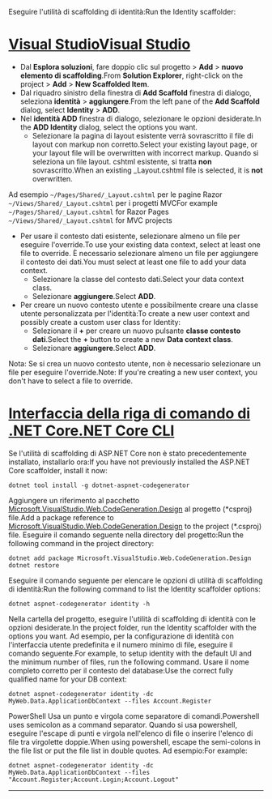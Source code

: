 <span data-ttu-id="d6fb2-101">Eseguire l'utilità di scaffolding di identità:</span><span class="sxs-lookup"><span data-stu-id="d6fb2-101">Run the Identity scaffolder:</span></span>

# <a name="visual-studiotabvisual-studio"></a>[<span data-ttu-id="d6fb2-102">Visual Studio</span><span class="sxs-lookup"><span data-stu-id="d6fb2-102">Visual Studio</span></span>](#tab/visual-studio)

* <span data-ttu-id="d6fb2-103">Dal **Esplora soluzioni**, fare doppio clic sul progetto > **Add** > **nuovo elemento di scaffolding**.</span><span class="sxs-lookup"><span data-stu-id="d6fb2-103">From **Solution Explorer**, right-click on the project > **Add** > **New Scaffolded Item**.</span></span>
* <span data-ttu-id="d6fb2-104">Dal riquadro sinistro della finestra di **Add Scaffold** finestra di dialogo, seleziona **identità** > **aggiungere**.</span><span class="sxs-lookup"><span data-stu-id="d6fb2-104">From the left pane of the **Add Scaffold** dialog, select **Identity** > **ADD**.</span></span>
* <span data-ttu-id="d6fb2-105">Nel **identità ADD** finestra di dialogo, selezionare le opzioni desiderate.</span><span class="sxs-lookup"><span data-stu-id="d6fb2-105">In the **ADD Identity** dialog, select the options you want.</span></span>
  * <span data-ttu-id="d6fb2-106">Selezionare la pagina di layout esistente verrà sovrascritto il file di layout con markup non corretto.</span><span class="sxs-lookup"><span data-stu-id="d6fb2-106">Select your existing layout page, or your layout file will be overwritten with incorrect markup.</span></span> <span data-ttu-id="d6fb2-107">Quando si seleziona un file layout. cshtml esistente, si tratta **non** sovrascritto.</span><span class="sxs-lookup"><span data-stu-id="d6fb2-107">When an existing _Layout.cshtml file is selected, it is **not** overwritten.</span></span>

 <span data-ttu-id="d6fb2-108">Ad esempio `~/Pages/Shared/_Layout.cshtml` per le pagine Razor `~/Views/Shared/_Layout.cshtml` per i progetti MVC</span><span class="sxs-lookup"><span data-stu-id="d6fb2-108">For example `~/Pages/Shared/_Layout.cshtml` for Razor Pages `~/Views/Shared/_Layout.cshtml` for MVC projects</span></span>
* <span data-ttu-id="d6fb2-109">Per usare il contesto dati esistente, selezionare almeno un file per eseguire l'override.</span><span class="sxs-lookup"><span data-stu-id="d6fb2-109">To use your existing data context, select at least one file to override.</span></span> <span data-ttu-id="d6fb2-110">È necessario selezionare almeno un file per aggiungere il contesto dei dati.</span><span class="sxs-lookup"><span data-stu-id="d6fb2-110">You must select at least one file to add your data context.</span></span>
  * <span data-ttu-id="d6fb2-111">Selezionare la classe del contesto dati.</span><span class="sxs-lookup"><span data-stu-id="d6fb2-111">Select your data context class.</span></span>
  * <span data-ttu-id="d6fb2-112">Selezionare **aggiungere**.</span><span class="sxs-lookup"><span data-stu-id="d6fb2-112">Select **ADD**.</span></span>
* <span data-ttu-id="d6fb2-113">Per creare un nuovo contesto utente e possibilmente creare una classe utente personalizzata per l'identità:</span><span class="sxs-lookup"><span data-stu-id="d6fb2-113">To create a new user context and possibly create a custom user class for Identity:</span></span>
  * <span data-ttu-id="d6fb2-114">Selezionare il **+** per creare un nuovo pulsante **classe contesto dati**.</span><span class="sxs-lookup"><span data-stu-id="d6fb2-114">Select the **+** button to create a new **Data context class**.</span></span>
  * <span data-ttu-id="d6fb2-115">Selezionare **aggiungere**.</span><span class="sxs-lookup"><span data-stu-id="d6fb2-115">Select **ADD**.</span></span>

<span data-ttu-id="d6fb2-116">Nota: Se si crea un nuovo contesto utente, non è necessario selezionare un file per eseguire l'override.</span><span class="sxs-lookup"><span data-stu-id="d6fb2-116">Note: If you're creating a new user context, you don't have to select a file to override.</span></span>

# <a name="net-core-clitabnetcore-cli"></a>[<span data-ttu-id="d6fb2-117">Interfaccia della riga di comando di .NET Core</span><span class="sxs-lookup"><span data-stu-id="d6fb2-117">.NET Core CLI</span></span>](#tab/netcore-cli)

<span data-ttu-id="d6fb2-118">Se l'utilità di scaffolding di ASP.NET Core non è stato precedentemente installato, installarlo ora:</span><span class="sxs-lookup"><span data-stu-id="d6fb2-118">If you have not previously installed the ASP.NET Core scaffolder, install it now:</span></span>

```cli
dotnet tool install -g dotnet-aspnet-codegenerator
```

<span data-ttu-id="d6fb2-119">Aggiungere un riferimento al pacchetto [Microsoft.VisualStudio.Web.CodeGeneration.Design](https://www.nuget.org/packages/Microsoft.VisualStudio.Web.CodeGeneration.Design/) al progetto (\*csproj) file.</span><span class="sxs-lookup"><span data-stu-id="d6fb2-119">Add a package reference to [Microsoft.VisualStudio.Web.CodeGeneration.Design](https://www.nuget.org/packages/Microsoft.VisualStudio.Web.CodeGeneration.Design/) to the project (\*.csproj) file.</span></span> <span data-ttu-id="d6fb2-120">Eseguire il comando seguente nella directory del progetto:</span><span class="sxs-lookup"><span data-stu-id="d6fb2-120">Run the following command in the project directory:</span></span>

```cli
dotnet add package Microsoft.VisualStudio.Web.CodeGeneration.Design
dotnet restore
```

<span data-ttu-id="d6fb2-121">Eseguire il comando seguente per elencare le opzioni di utilità di scaffolding di identità:</span><span class="sxs-lookup"><span data-stu-id="d6fb2-121">Run the following command to list the Identity scaffolder options:</span></span>

```cli
dotnet aspnet-codegenerator identity -h
```

<span data-ttu-id="d6fb2-122">Nella cartella del progetto, eseguire l'utilità di scaffolding di identità con le opzioni desiderate.</span><span class="sxs-lookup"><span data-stu-id="d6fb2-122">In the project folder, run the Identity scaffolder with the options you want.</span></span> <span data-ttu-id="d6fb2-123">Ad esempio, per la configurazione di identità con l'interfaccia utente predefinita e il numero minimo di file, eseguire il comando seguente.</span><span class="sxs-lookup"><span data-stu-id="d6fb2-123">For example, to setup identity with the default UI and the minimum number of files, run the following command.</span></span> <span data-ttu-id="d6fb2-124">Usare il nome completo corretto per il contesto del database:</span><span class="sxs-lookup"><span data-stu-id="d6fb2-124">Use the correct fully qualified name for your DB context:</span></span>

```cli
dotnet aspnet-codegenerator identity -dc MyWeb.Data.ApplicationDbContext --files Account.Register
```

<span data-ttu-id="d6fb2-125">PowerShell Usa un punto e virgola come separatore di comandi.</span><span class="sxs-lookup"><span data-stu-id="d6fb2-125">Powershell uses semicolon as a command separator.</span></span> <span data-ttu-id="d6fb2-126">Quando si usa powershell, eseguire l'escape di punti e virgola nell'elenco di file o inserire l'elenco di file tra virgolette doppie.</span><span class="sxs-lookup"><span data-stu-id="d6fb2-126">When using powershell, escape the semi-colons in the file list or put the file list in double quotes.</span></span> <span data-ttu-id="d6fb2-127">Ad esempio:</span><span class="sxs-lookup"><span data-stu-id="d6fb2-127">For example:</span></span>

```cli
dotnet aspnet-codegenerator identity -dc MyWeb.Data.ApplicationDbContext --files "Account.Register;Account.Login;Account.Logout"
```
-------------
